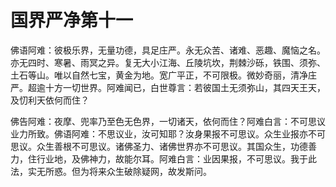 # 国界严净第十一
佛语阿难：彼极乐界，无量功德，具足庄严。永无众苦、诸难、恶趣、魔恼之名。亦无四时、寒暑、雨冥之异。复无大小江海、丘陵坑坎，荆棘沙砾，铁围、须弥、土石等山。唯以自然七宝，黄金为地。宽广平正，不可限极。微妙奇丽，清净庄严。超逾十方一切世界。阿难闻已，白世尊言：若彼国土无须弥山，其四天王天，及忉利天依何而住？

佛告阿难：夜摩、兜率乃至色无色界，一切诸天，依何而住？阿难白言：不可思议业力所致。佛语阿难：不思议业，汝可知耶？汝身果报不可思议。众生业报亦不可思议。众生善根不可思议。诸佛圣力、诸佛世界亦不可思议。其国众生，功德善力，住行业地，及佛神力，故能尔耳。阿难白言：业因果报，不可思议。我于此法，实无所惑。但为将来众生破除疑网，故发斯问。
